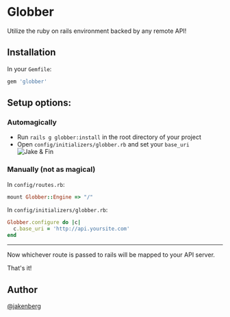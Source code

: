 # Globber
Utilize the ruby on rails environment backed by any remote API!

## Installation
In your `Gemfile`:
```ruby
gem 'globber'
```
## Setup options:

### Automagically
- Run `rails g globber:install` in the root directory of your project
- Open `config/initializers/globber.rb` and set your `base_uri`
![Jake & Fin](http://img2.wikia.nocookie.net/__cb20120315182857/adventuretimewithfinnandjake/images/7/72/S2e13_FinnMagicWand.gif)

### Manually (not as magical)
In `config/routes.rb`:
```ruby
mount Globber::Engine => "/"
```
In `config/initializers/globber.rb`:
```ruby
Globber.configure do |c|
  c.base_uri = 'http://api.yoursite.com'
end
```
----
Now whichever route is passed to rails will be mapped to your API server.

That's it!

## Author
[@jakenberg](https://github.com/jakenberg)